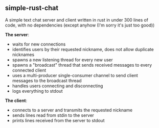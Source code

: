## simple-rust-chat

A simple text chat server and client written in rust in under 300 lines of code, with no dependencies (except anyhow (I'm sorry it's just too good))

**The server**:
 - waits for new connections
 - identifies users by their requested nickname, does not allow duplicate nicknames
 - spawns a new listening thread for every new user
 - spawns a "broadcast" thread that sends received messages to every connected client
 - uses a multi-producer single-consumer channel to send client messages to the broadcast thread
 - handles users connecting and disconnecting
 - logs everything to stdout

**The client**:
 - connects to a server and transmits the requested nickname
 - sends lines read from stdin to the server
 - prints lines received from the server to stdout
